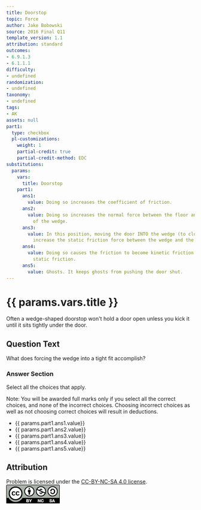 ```yaml
---
title: Doorstop
topic: Force
author: Jake Bobowski
source: 2016 Final Q11
template_version: 1.1
attribution: standard
outcomes:
- 6.9.1.3
- 6.1.1.1
difficulty:
- undefined
randomization:
- undefined
taxonomy:
- undefined
tags:
- AK
assets: null
part1:
  type: checkbox
  pl-customizations:
    weight: 1
    partial-credit: true
    partial-credit-method: EDC
substitutions:
  params:
    vars:
      title: Doorstop
    part1:
      ans1:
        value: Doing so increases the coefficient of friction.
      ans2:
        value: Doing so increases the normal force between the floor and the bottom
          of the wedge.
      ans3:
        value: In this position, moving the door INTO the wedge (to close it) will
          increase the static friction force between the wedge and the floor.
      ans4:
        value: Doing so causes the friction to become kinetic friction instead of
          static friction.
      ans5:
        value: Ghosts. It keeps ghosts from pushing the door shut.
---
```

# {{ params.vars.title }}
Often a wedge-shaped doorstop won't hold a door open unless you kick it until it sits tightly under the door.
## Question Text

What does forcing the wedge into a tight fit accomplish?

### Answer Section

Select all the choices that apply.

Note: You will be awarded full marks only if you select all the correct choices, and none of the incorrect choices. Choosing incorrect choices as well as not choosing correct choices will result in deductions.

- {{ params.part1.ans1.value}}
- {{ params.part1.ans2.value}}
- {{ params.part1.ans3.value}}
- {{ params.part1.ans4.value}}
- {{ params.part1.ans5.value}}

## Attribution

Problem is licensed under the [CC-BY-NC-SA 4.0 license](https://creativecommons.org/licenses/by-nc-sa/4.0/).<br> ![The Creative Commons 4.0 license requiring attribution-BY, non-commercial-NC, and share-alike-SA license.](https://raw.githubusercontent.com/firasm/bits/master/by-nc-sa.png)